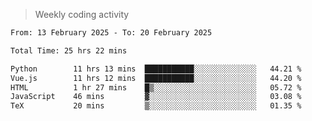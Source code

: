 > Weekly coding activity
<!--START_SECTION:waka-->

```txt
From: 13 February 2025 - To: 20 February 2025

Total Time: 25 hrs 22 mins

Python        11 hrs 13 mins  ███████████░░░░░░░░░░░░░░   44.21 %
Vue.js        11 hrs 12 mins  ███████████░░░░░░░░░░░░░░   44.20 %
HTML          1 hr 27 mins    █▒░░░░░░░░░░░░░░░░░░░░░░░   05.72 %
JavaScript    46 mins         ▓░░░░░░░░░░░░░░░░░░░░░░░░   03.08 %
TeX           20 mins         ▒░░░░░░░░░░░░░░░░░░░░░░░░   01.35 %
```

<!--END_SECTION:waka-->
